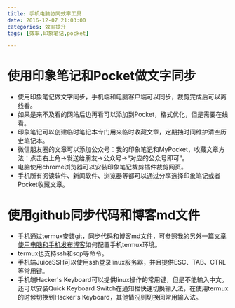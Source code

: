 ```yaml
---
title: 手机电脑协同效率工具
date: 2016-12-07 21:03:00
categories: 效率提升
tags: [效率,印象笔记,pocket]

---
```

# 使用印象笔记和Pocket做文字同步
- 使用印象笔记做文字同步，手机端和电脑客户端可以同步，裁剪完成后可以离线看。
- 如果是来不及看的网站后边再看可以添加到Pocket，格式优化，但是需要在线看。
- 印象笔记可以创建临时笔记本专门用来临时收藏文章，定期抽时间维护清空历史笔记本。
- 微信朋友圈的文章可以添加公众号：我的印象笔记和MyPocket，收藏文章方法：点击右上角->发送给朋友->公众号->“对应的公众号即可”。
- 电脑使用chrome浏览器可以安装印象笔记裁剪插件裁剪网页。
- 手机所有阅读软件、新闻软件、浏览器等都可以通过分享选择印象笔记或者Pocket收藏文章。

# 使用github同步代码和博客md文件
- 手机通过termux安装git，同步代码和博客md文件，可参照我的另外一篇文章[使用电脑和手机发布博客](http://qz757.github.io/2016/12/06/%E4%BD%BF%E7%94%A8%E7%94%B5%E8%84%91%E5%92%8C%E6%89%8B%E6%9C%BA%E5%8F%91%E5%B8%83%E5%8D%9A%E5%AE%A2/)如何配置手机termux环境。
- termux也支持ssh和scp等命令。
- 手机端JuiceSSH可以使用ssh登录linux服务器，并且提供ESC、TAB、CTRL等常用键。
- 手机端Hacker's Keyboard可以提供linux操作的常用键，但是不能输入中文。还可以安装Quick Keyboard Switch在通知栏快速切换输入法，在使用termux的时候切换到Hacker's Keyboard，其他情况则切换回常用输入法。